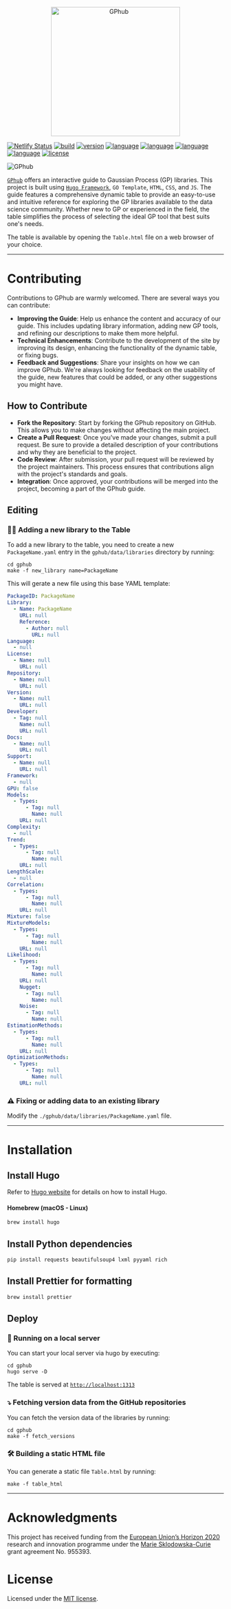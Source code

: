 <p align="center">
    <img title="GPhubLogo" alt="GPhub" src="https://res.cloudinary.com/dkytv4nwx/image/upload/v1710786255/GPhubLogo_nn1pyz.svg" width="300">
</p>

[![Netlify Status](https://api.netlify.com/api/v1/badges/e2d77aae-644c-46c7-842e-01e858e12506/deploy-status)](https://app.netlify.com/projects/gphub-dev/deploys)
[![build](https://img.shields.io/badge/build-passing-brightgreen)](https://img.shields.io/badge/build-passing-brightgreen)
[![version](https://img.shields.io/badge/version-v0.0.dev-brightgreen)](https://github.com/alefaraci/Kriging-Table-HTML/releases/tag/devs)
[![language](https://img.shields.io/badge/language-GO-blue)](https://go.dev)
[![language](https://img.shields.io/badge/language-html-orange)](https://html.spec.whatwg.org)
[![language](https://img.shields.io/badge/language-CSS-green)](https://www.w3.org/TR/CSS/)
[![language](https://img.shields.io/badge/language-JS-yellow)](developer.mozilla.org/it/docs/Web/JavaScript)
[![license](https://img.shields.io/badge/license-MIT-brightgreen.svg)](https://github.com/alefaraci/Kriging-Table-HTML/blob/main/LICENSE)

![GPhub](https://res.cloudinary.com/dkytv4nwx/image/upload/v1709317441/Screenshot_2024-03-01_alle_19.12.28_tjgara.png)

[`GPhub`](https://gp-hub.dev/) offers an interactive guide to Gaussian Process (GP) libraries. This project is built using [`Hugo Framework`](https://gohugo.io/), `GO Template`, `HTML`, `CSS`, and `JS`. The guide features a comprehensive dynamic table to provide an easy-to-use and intuitive reference for exploring the GP libraries available to the data science community. Whether new to GP or experienced in the field, the table simplifies the process of selecting the ideal GP tool that best suits one's needs.

The table is available by opening the `Table.html` file on a web browser of your choice.

---

# Contributing

Contributions to GPhub are warmly welcomed. There are several ways you can contribute:

- **Improving the Guide**: Help us enhance the content and accuracy of our guide. This includes updating library information, adding new GP tools, and refining our descriptions to make them more helpful.
- **Technical Enhancements**: Contribute to the development of the site by improving its design, enhancing the functionality of the dynamic table, or fixing bugs.
- **Feedback and Suggestions**: Share your insights on how we can improve GPhub. We're always looking for feedback on the usability of the guide, new features that could be added, or any other suggestions you might have.

## How to Contribute

- **Fork the Repository**: Start by forking the GPhub repository on GitHub. This allows you to make changes without affecting the main project.
- **Create a Pull Request**: Once you've made your changes, submit a pull request. Be sure to provide a detailed description of your contributions and why they are beneficial to the project.
- **Code Review**: After submission, your pull request will be reviewed by the project maintainers. This process ensures that contributions align with the project's standards and goals.
- **Integration**: Once approved, your contributions will be merged into the project, becoming a part of the GPhub guide.

## Editing

### 👨‍💻 Adding a new library to the Table

To add a new library to the table, you need to create a new `PackageName.yaml` entry in the `gphub/data/libraries` directory by running:

```shell
cd gphub
make -f new_library name=PackageName
```

This will gerate a new file using this base YAML template:

```YAML
PackageID: PackageName
Library:
  - Name: PackageName
    URL: null
    Reference:
      - Author: null
        URL: null
Language:
  - null
License:
  - Name: null
    URL: null
Repository:
  - Name: null
    URL: null
Version:
  - Name: null
    URL: null
Developer:
  - Tag: null
    Name: null
    URL: null
Docs:
  - Name: null
    URL: null
Support:
  - Name: null
    URL: null
Framework:
  - null
GPU: false
Models:
  - Types:
      - Tag: null
        Name: null
    URL: null
Complexity:
  - null
Trend:
  - Types:
      - Tag: null
        Name: null
    URL: null
LengthScale:
  - null
Correlation:
  - Types:
      - Tag: null
        Name: null
    URL: null
Mixture: false
MixtureModels:
  - Types:
      - Tag: null
        Name: null
    URL: null
Likelihood:
  - Types:
      - Tag: null
        Name: null
    URL: null
    Nugget:
      - Tag: null
        Name: null
    Noise:
      - Tag: null
        Name: null
EstimationMethods:
  - Types:
      - Tag: null
        Name: null
    URL: null
OptimizationMethods:
  - Types:
      - Tag: null
        Name: null
    URL: null
```

### ⚠️ Fixing or adding data to an existing library

Modify the `./gphub/data/libraries/PackageName.yaml` file.

---

# Installation

## Install Hugo

Refer to [Hugo website](https://gohugo.io/installation/) for details on how to install Hugo.

#### Homebrew (macOS - Linux)

```sh
brew install hugo
```

## Install Python dependencies

```sh
pip install requests beautifulsoup4 lxml pyyaml rich
```

## Install Prettier for formatting

```sh
brew install prettier
```

## Deploy

### 🛜 Running on a local server

You can start your local server via hugo by executing:

```shell
cd gphub
hugo serve -D
```

The table is served at [`http://localhost:1313`](http://localhost:1313)

### ⤵️ Fetching version data from the GitHub repositories

You can fetch the version data of the libraries by running:

```shell
cd gphub
make -f fetch_versions
```

### 🛠️ Building a static HTML file

You can generate a static file `Table.html` by running:

```shell
make -f table_html
```

---

<!-- ## Citing GPhub

If you use GPhub in your research, please cite our [Journal paper]().

```
@article{Faraci2025,
  doi = {},
  url = {},
  year = {2024},
  publisher = {Springer},
  volume = {},
  number = {},
  pages = {},
  author = {Faraci, A., Beaurepaire, P., Gayton, N.},
  title = {GPhub: a comprehensive guide to Gaussian Process libraries, bridging theory with practice through features, limitations, and performance.},
  journal = {Advances in Engineering Software}
}
``` -->

# Acknowledgments

This project has received funding from the [European Union’s Horizon 2020](https://research-and-innovation.ec.europa.eu/funding/funding-opportunities/funding-programmes-and-open-calls/horizon-2020_en) research and innovation programme under the [Marie Sklodowska-Curie](https://marie-sklodowska-curie-actions.ec.europa.eu) grant agreement No. 955393.

# License

Licensed under the [MIT license](https://github.com/alefaraci/Kriging-Table-HTML/blob/main/LICENSE).
